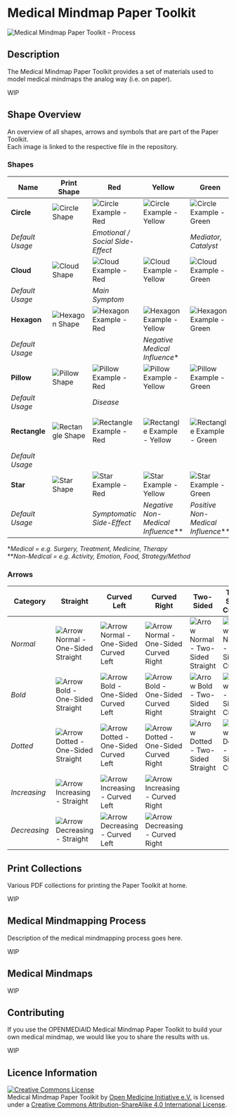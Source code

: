 # Medical Mindmap Paper Toolkit

![Medical Mindmap Paper Toolkit - Process](../master/ptk-process.png "Medical Mindmap Paper Toolkit - Process")

## Description
The Medical Mindmap Paper Toolkit provides a set of materials used to model medical mindmaps the analog way (i.e. on paper).

WIP

## Shape Overview
An overview of all shapes, arrows and symbols that are part of the Paper Toolkit.  
Each image is linked to the respective file in the repository.

### Shapes
| Name | Print Shape | Red | Yellow | Green | Blue |
| ---- | ----------- | --- | ------ | ----- | ---- |
| **Circle** | ![Circle Shape](../master/single/shape/png/circle.png "Circle Shape") | ![Circle Example - Red](../master/single/shape/png/circle-red.png "Circle Example - Red") | ![Circle Example - Yellow](../master/single/shape/png/circle-yellow.png "Circle Example - Yellow") | ![Circle Example - Green](../master/single/shape/png/circle-green.png "Circle Example - Green") | ![Circle Example - Blue](../master/single/shape/png/circle-blue.png "Circle Example - Blue") |
| *Default Usage* |  | *Emotional / Social Side-Effect* |  | *Mediator, Catalyst* |  |
| **Cloud** | ![Cloud Shape](../master/single/shape/png/cloud.png "Cloud Shape") | ![Cloud Example - Red](../master/single/shape/png/cloud-red.png "Cloud Example - Red") | ![Cloud Example - Yellow](../master/single/shape/png/cloud-yellow.png "Cloud Example - Yellow") | ![Cloud Example - Green](../master/single/shape/png/cloud-green.png "Cloud Example - Green") | ![Cloud Example - Blue](../master/single/shape/png/cloud-blue.png "Cloud Example - Blue") |
| *Default Usage* |  | *Main Symptom* |  |  |  |
| **Hexagon** | ![Hexagon Shape](../master/single/shape/png/hexagon.png "Hexagon Shape") | ![Hexagon Example - Red](../master/single/shape/png/hexagon-red.png "Hexagon Example - Red") | ![Hexagon Example - Yellow](../master/single/shape/png/hexagon-yellow.png "Hexagon Example - Yellow") | ![Hexagon Example - Green](../master/single/shape/png/hexagon-green.png "Hexagon Example - Green") | ![Hexagon Example - Blue](../master/single/shape/png/hexagon-blue.png "Hexagon Example - Blue") |
| *Default Usage* |  |  | *Negative Medical Influence** |  | *Positive Medical Influence** |
| **Pillow** | ![Pillow Shape](../master/single/shape/png/pillow.png "Pillow Shape") | ![Pillow Example - Red](../master/single/shape/png/pillow-red.png "Pillow Example - Red") | ![Pillow Example - Yellow](../master/single/shape/png/pillow-yellow.png "Pillow Example - Yellow") | ![Pillow Example - Green](../master/single/shape/png/pillow-green.png "Pillow Example - Green") | ![Pillow Example - Blue](../master/single/shape/png/pillow-blue.png "Pillow Example - Blue") |
| *Default Usage* |  | *Disease* |  |  |  |
| **Rectangle** | ![Rectangle Shape](../master/single/shape/png/rectangle.png "Rectangle Shape") | ![Rectangle Example - Red](../master/single/shape/png/rectangle-red.png "Rectangle Example - Red") | ![Rectangle Example - Yellow](../master/single/shape/png/rectangle-yellow.png "Rectangle Example - Yellow") | ![Rectangle Example - Green](../master/single/shape/png/rectangle-green.png "Rectangle Example - Green") | ![Rectangle Example - Blue](../master/single/shape/png/rectangle-blue.png "Rectangle Example - Blue") |
| *Default Usage* |  |  |  |  |  |
| **Star** | ![Star Shape](../master/single/shape/png/star.png "Star Shape") | ![Star Example - Red](../master/single/shape/png/star-red.png "Star Example - Red") | ![Star Example - Yellow](../master/single/shape/png/star-yellow.png "Star Example - Yellow") | ![Star Example - Green](../master/single/shape/png/star-green.png "Star Example - Green") | ![Star Example - Blue](../master/single/shape/png/star-blue.png "Star Example - Blue") |
| *Default Usage* |  | *Symptomatic Side-Effect* | *Negative Non-Medical Influence*** | *Positive Non-Medical Influence*** |  |

  **Medical = e.g. Surgery, Treatment, Medicine, Therapy*  
  ***Non-Medical = e.g. Activity, Emotion, Food, Strategy/Method*

### Arrows
| Category | Straight | Curved Left | Curved Right | Two-Sided | Two-Sided Curved |
| ---- | ----------- | --- | ------ | ----- | ---- |
| *Normal* | ![Arrow Normal - One-Sided Straight](../master/single/arrow/png/arrow-normal-one-sided-straight.png "Arrow Normal - One-Sided Straight") | ![Arrow Normal - One-Sided Curved Left](../master/single/arrow/png/arrow-normal-one-sided-curved-left.png "Arrow Normal - One-Sided Curved Left") | ![Arrow Normal - One-Sided Curved Right](../master/single/arrow/png/arrow-normal-one-sided-curved-right.png "Arrow Normal - One-Sided Curved Right") | ![Arrow Normal - Two-Sided Straight](../master/single/arrow/png/arrow-normal-two-sided-straight.png "Arrow Normal - Two-Sided Straight") | ![Arrow Normal - Two-Sided Curved](../master/single/arrow/png/arrow-normal-two-sided-curved.png "Arrow Normal - Two-Sided Curved") |
| *Bold* | ![Arrow Bold - One-Sided Straight](../master/single/arrow/png/arrow-bold-one-sided-straight.png "Arrow Bold - One-Sided Straight") | ![Arrow Bold - One-Sided Curved Left](../master/single/arrow/png/arrow-bold-one-sided-curved-left.png "Arrow Bold - One-Sided Curved Left") | ![Arrow Bold - One-Sided Curved Right](../master/single/arrow/png/arrow-bold-one-sided-curved-right.png "Arrow Bold - One-Sided Curved Right") | ![Arrow Bold - Two-Sided Straight](../master/single/arrow/png/arrow-bold-two-sided-straight.png "Arrow Bold - Two-Sided Straight") | ![Arrow Bold - Two-Sided Curved](../master/single/arrow/png/arrow-bold-two-sided-curved.png "Arrow Bold - Two-Sided Curved") |
| *Dotted* | ![Arrow Dotted - One-Sided Straight](../master/single/arrow/png/arrow-dotted-one-sided-straight.png "Arrow Dotted - One-Sided Straight") | ![Arrow Dotted - One-Sided Curved Left](../master/single/arrow/png/arrow-dotted-one-sided-curved-left.png "Arrow Dotted - ODottedne-Sided Curved Left") | ![Arrow Dotted - One-Sided Curved Right](../master/single/arrow/png/arrow-dotted-one-sided-curved-right.png "Arrow Dotted - One-Sided Curved Right") | ![Arrow Dotted - Two-Sided Straight](../master/single/arrow/png/arrow-dotted-two-sided-straight.png "Arrow Dotted - Two-Sided Straight") | ![Arrow Dotted - Two-Sided Curved](../master/single/arrow/png/arrow-dotted-two-sided-curved.png "Arrow Dotted - Two-Sided Curved") |
| *Increasing* | ![Arrow Increasing - Straight](../master/single/arrow/png/arrow-increasing-straight.png "Arrow Increasing - Straight") | ![Arrow Increasing - Curved Left](../master/single/arrow/png/arrow-increasing-curved-left.png "Arrow Increasing - Curved Left") | ![Arrow Increasing - Curved Right](../master/single/arrow/png/arrow-increasing-curved-right.png "Arrow Increasing - Curved Right") |  |  |
| *Decreasing* | ![Arrow Decreasing - Straight](../master/single/arrow/png/arrow-decreasing-straight.png "Arrow Decreasing - Straight") | ![Arrow Decreasing - Curved Left](../master/single/arrow/png/arrow-decreasing-curved-left.png "Arrow Decreasing - Curved Left") | ![Arrow Decreasing - Curved Right](../master/single/arrow/png/arrow-decreasing-curved-right.png "Arrow Decreasing - Curved Right") |  |  |

## Print Collections
Various PDF collections for printing the Paper Toolkit at home.

WIP

## Medical Mindmapping Process
Description of the medical mindmapping process goes here.

WIP

## Medical Mindmaps
WIP

## Contributing
If you use the OPENMEDiAID Medical Mindmap Paper Toolkit to build your own medical mindmap, we would like you to share the results with us.

WIP

## Licence Information
<a rel="license" href="http://creativecommons.org/licenses/by-sa/4.0/"><img alt="Creative Commons License" style="border-width:0" src="https://i.creativecommons.org/l/by-sa/4.0/88x31.png" /></a><br /><span xmlns:dct="http://purl.org/dc/terms/" property="dct:title">Medical Mindmap Paper Toolkit</span> by <a xmlns:cc="http://creativecommons.org/ns#" href="https://github.com/open-medicine-initiative/medical-mindmap-paper-toolkit" property="cc:attributionName" rel="cc:attributionURL">Open Medicine Initiative e.V.</a> is licensed under a <a rel="license" href="http://creativecommons.org/licenses/by-sa/4.0/">Creative Commons Attribution-ShareAlike 4.0 International License</a>.